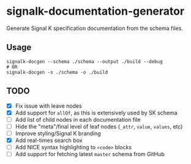# signalk-documentation-generator

Generate Signal K specification documentation from the schema files.

## Usage
```
signalk-docgen --schema ./schema --output ./build --debug
# OR 
signalk-docgen -s ./schema -o ./build
```

## TODO
- [x] Fix issue with leave nodes
- [x] Add support for `allOf`, as this is extensively used by SK schema
- [ ] Add list of child nodes in each documentation file
- [ ] Hide the "meta"/final level of leaf nodes (`_attr`, `value`, `values`, etc)
- [ ] Improve styling/Signal K branding
- [x] Add real-times search box
- [ ] Add NICE syntax highlighting to `<code>` blocks
- [ ] Add support for fetching latest `master` schema from GitHub